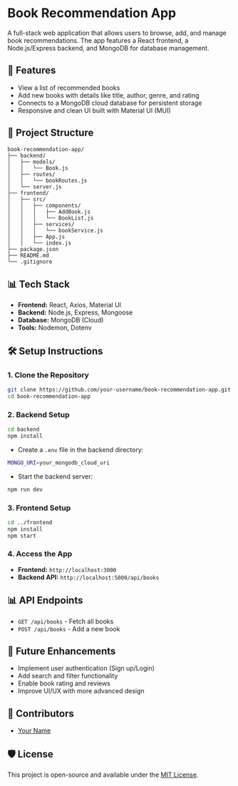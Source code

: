 # Book Recommendation App

A full-stack web application that allows users to browse, add, and manage book recommendations. The app features a React frontend, a Node.js/Express backend, and MongoDB for database management.

## 🌟 Features 

- View a list of recommended books
- Add new books with details like title, author, genre, and rating
- Connects to a MongoDB cloud database for persistent storage
- Responsive and clean UI built with Material UI (MUI)

## 🔧 Project Structure

```
book-recommendation-app/
├── backend/
│   ├── models/
│   │   └── Book.js
│   ├── routes/
│   │   └── bookRoutes.js
│   └── server.js
├── frontend/
│   ├── src/
│   │   ├── components/
│   │   │   ├── AddBook.js
│   │   │   └── BookList.js
│   │   ├── services/
│   │   │   └── bookService.js
│   │   ├── App.js
│   │   └── index.js
├── package.json
├── README.md
└── .gitignore
```

## 📊 Tech Stack

- **Frontend:** React, Axios, Material UI
- **Backend:** Node.js, Express, Mongoose
- **Database:** MongoDB (Cloud)
- **Tools:** Nodemon, Dotenv

## 🛠️ Setup Instructions

### 1. Clone the Repository

```bash
git clone https://github.com/your-username/book-recommendation-app.git
cd book-recommendation-app
```

### 2. Backend Setup

```bash
cd backend
npm install
```

- Create a `.env` file in the backend directory:

```bash
MONGO_URI=your_mongodb_cloud_uri
```

- Start the backend server:

```bash
npm run dev
```

### 3. Frontend Setup

```bash
cd ../frontend
npm install
npm start
```

### 4. Access the App

- **Frontend:** `http://localhost:3000`
- **Backend API:** `http://localhost:5000/api/books`

## 📊 API Endpoints

- `GET /api/books` - Fetch all books
- `POST /api/books` - Add a new book

## 🌟 Future Enhancements

- Implement user authentication (Sign up/Login)
- Add search and filter functionality
- Enable book rating and reviews
- Improve UI/UX with more advanced design

## 👥 Contributors

- [Your Name](https://github.com/your-username)

## 🛡️ License

This project is open-source and available under the [MIT License](LICENSE).

